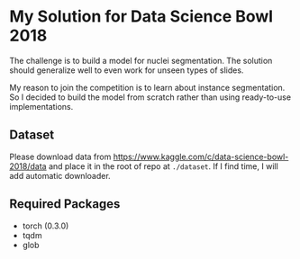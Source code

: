 My Solution for Data Science Bowl 2018
======================================

The challenge is to build a model for nuclei segmentation. The solution should generalize well to even work for unseen types of slides.

My reason to join the competition is to learn about instance segmentation. So I decided to build the model from scratch rather than using ready-to-use implementations.


## Dataset

Please download data from https://www.kaggle.com/c/data-science-bowl-2018/data and place it in the root of repo at `./dataset`. If I find time, I will add automatic downloader.


## Required Packages

* torch (0.3.0)
* tqdm
* glob
